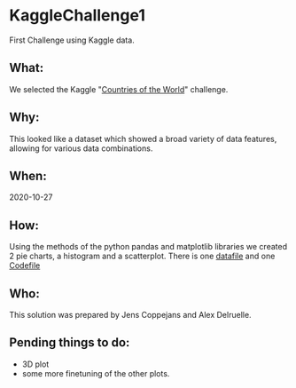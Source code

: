 # KaggleChallenge1
First Challenge using Kaggle data.

## What:
We selected the Kaggle "[Countries of the World](https://www.kaggle.com/fernandol/countries-of-the-world)" challenge.

## Why:
This looked like a dataset which showed a broad variety of data features, allowing for various data combinations.

## When:
2020-10-27

## How:
Using the methods of the python pandas and matplotlib libraries we created 2 pie charts, a histogram and a scatterplot.
There is one [datafile](https://github.com/AlexDelr/KaggleChallenge1/blob/main/countries%20of%20the%20world.csv) and one [Codefile](https://github.com/AlexDelr/KaggleChallenge1/blob/main/CountriesOfTheWorld.ipynb)

## Who:
This solution was prepared by Jens Coppejans and Alex Delruelle.


## Pending things to do:
- 3D plot
- some more finetuning of the other plots.
